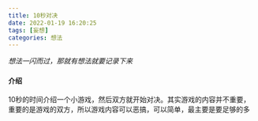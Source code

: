 ```yaml
---
title: 10秒对决
date: 2022-01-19 16:20:25
tags: [妄想]
categories: 想法
---
```

*想法一闪而过，那就有想法就要记录下来*

#### 介绍
10秒的时间介绍一个小游戏，然后双方就开始对决。其实游戏的内容并不重要，重要的是游戏的双方，所以游戏内容可以恶搞，可以简单，最主要是要足够的多
